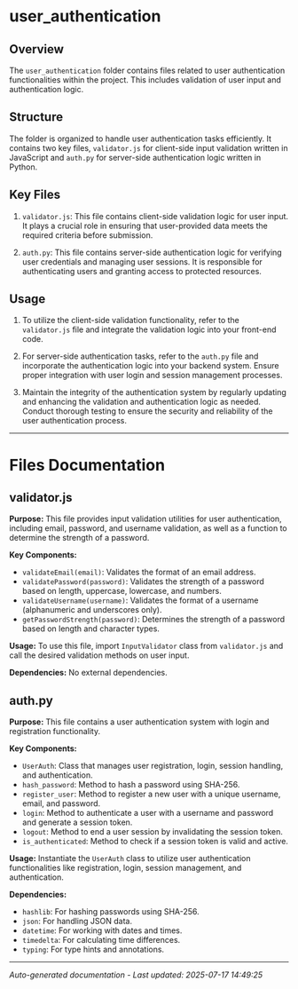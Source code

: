 # user_authentication

## Overview
The `user_authentication` folder contains files related to user authentication functionalities within the project. This includes validation of user input and authentication logic.

## Structure
The folder is organized to handle user authentication tasks efficiently. It contains two key files, `validator.js` for client-side input validation written in JavaScript and `auth.py` for server-side authentication logic written in Python.

## Key Files
1. `validator.js`: This file contains client-side validation logic for user input. It plays a crucial role in ensuring that user-provided data meets the required criteria before submission.
   
2. `auth.py`: This file contains server-side authentication logic for verifying user credentials and managing user sessions. It is responsible for authenticating users and granting access to protected resources.

## Usage
1. To utilize the client-side validation functionality, refer to the `validator.js` file and integrate the validation logic into your front-end code.
   
2. For server-side authentication tasks, refer to the `auth.py` file and incorporate the authentication logic into your backend system. Ensure proper integration with user login and session management processes.

3. Maintain the integrity of the authentication system by regularly updating and enhancing the validation and authentication logic as needed. Conduct thorough testing to ensure the security and reliability of the user authentication process.

---

# Files Documentation

## validator.js

**Purpose:** This file provides input validation utilities for user authentication, including email, password, and username validation, as well as a function to determine the strength of a password.

**Key Components:**
- `validateEmail(email)`: Validates the format of an email address.
- `validatePassword(password)`: Validates the strength of a password based on length, uppercase, lowercase, and numbers.
- `validateUsername(username)`: Validates the format of a username (alphanumeric and underscores only).
- `getPasswordStrength(password)`: Determines the strength of a password based on length and character types.

**Usage:** To use this file, import `InputValidator` class from `validator.js` and call the desired validation methods on user input.

**Dependencies:** No external dependencies.

## auth.py

**Purpose:** This file contains a user authentication system with login and registration functionality.

**Key Components:**
- `UserAuth`: Class that manages user registration, login, session handling, and authentication.
- `hash_password`: Method to hash a password using SHA-256.
- `register_user`: Method to register a new user with a unique username, email, and password.
- `login`: Method to authenticate a user with a username and password and generate a session token.
- `logout`: Method to end a user session by invalidating the session token.
- `is_authenticated`: Method to check if a session token is valid and active.

**Usage:** Instantiate the `UserAuth` class to utilize user authentication functionalities like registration, login, session management, and authentication.

**Dependencies:**
- `hashlib`: For hashing passwords using SHA-256.
- `json`: For handling JSON data.
- `datetime`: For working with dates and times.
- `timedelta`: For calculating time differences.
- `typing`: For type hints and annotations.

---
*Auto-generated documentation - Last updated: 2025-07-17 14:49:25*

